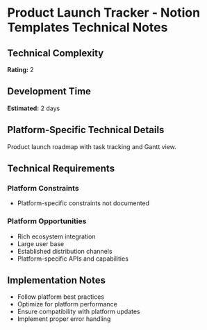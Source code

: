 # Product Launch Tracker - Notion Templates Technical Notes

## Technical Complexity
**Rating:** 2

## Development Time
**Estimated:** 2 days

## Platform-Specific Technical Details
Product launch roadmap with task tracking and Gantt view.

## Technical Requirements

### Platform Constraints
- Platform-specific constraints not documented

### Platform Opportunities
- Rich ecosystem integration
- Large user base
- Established distribution channels
- Platform-specific APIs and capabilities

## Implementation Notes
- Follow platform best practices
- Optimize for platform performance
- Ensure compatibility with platform updates
- Implement proper error handling
